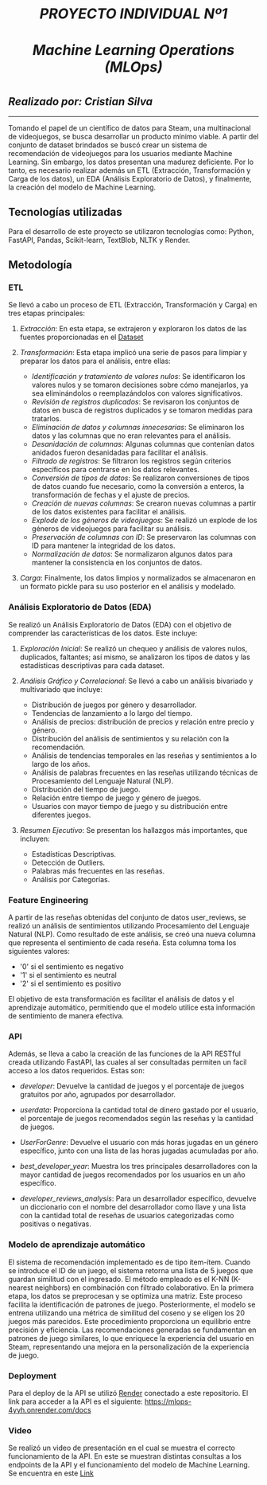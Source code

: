 # <h1 align=center> *PROYECTO INDIVIDUAL Nº1* </h1>
# <h1 align=center>*Machine Learning Operations (MLOps)*</h1>
# <h2 align=left>*Realizado por: Cristian Silva*</h2>

<hr>  


Tomando el papel de un científico de datos para Steam, una multinacional de videojuegos, se busca desarrollar un producto mínimo viable. A partir del conjunto de dataset brindados se buscó crear un sistema de recomendación de videojuegos para los usuarios mediante Machine Learning. Sin embargo, los datos presentan una madurez deficiente. Por lo tanto, es necesario realizar además un ETL (Extracción, Transformación y Carga de los datos), un EDA (Análisis Exploratorio de Datos), y finalmente, la creación del modelo de Machine Learning.

## Tecnologías utilizadas

Para el desarrollo de este proyecto se utilizaron tecnologías como: Python, FastAPI, Pandas, Scikit-learn, TextBlob, NLTK y  Render.

## Metodología

### ETL

Se llevó a cabo un proceso de ETL (Extracción, Transformación y Carga) en tres etapas principales:

1. *Extracción*: En esta etapa, se extrajeron y exploraron los datos de las fuentes proporcionadas en el [Dataset](https://drive.google.com/drive/folders/1HqBG2-sUkz_R3h1dZU5F2uAzpRn7BSpj)

2. *Transformación*: Esta etapa implicó una serie de pasos para limpiar y preparar los datos para el análisis, entre ellas:
    - *Identificación y tratamiento de valores nulos*: Se identificaron los valores nulos y se tomaron decisiones sobre cómo manejarlos, ya sea eliminándolos o reemplazándolos con valores significativos.
    - *Revisión de registros duplicados*: Se revisaron los conjuntos de datos en busca de registros duplicados y se tomaron medidas para tratarlos.
    - *Eliminación de datos y columnas innecesarias*: Se eliminaron los datos y las columnas que no eran relevantes para el análisis.
    - *Desanidación de columnas*: Algunas columnas que contenían datos anidados fueron desanidadas para facilitar el análisis.
    - *Filtrado de registros*: Se filtraron los registros según criterios específicos para centrarse en los datos relevantes.
    - *Conversión de tipos de datos*: Se realizaron conversiones de tipos de datos cuando fue necesario, como la conversión a enteros, la transformación de fechas y el ajuste de precios.
    - *Creación de nuevas columnas*: Se crearon nuevas columnas a partir de los datos existentes para facilitar el análisis.
    - *Explode de los géneros de videojuegos*: Se realizó un explode de los géneros de videojuegos para facilitar su análisis.
    - *Preservación de columnas con ID*: Se preservaron las columnas con ID para mantener la integridad de los datos.
    - *Normalización de datos*: Se normalizaron algunos datos para mantener la consistencia en los conjuntos de datos.

3. *Carga*: Finalmente, los datos limpios y normalizados se almacenaron en un formato pickle para su uso posterior en el análisis y modelado.


### Análisis Exploratorio de Datos (EDA)

Se realizó un Análisis Exploratorio de Datos (EDA) con el objetivo de comprender las características de los datos. Este incluye:

1. *Exploración Inicial*: Se realizó un chequeo y análisis de valores nulos, duplicados, faltantes; así mismo, se analizaron los tipos de datos y las estadísticas descriptivas para cada dataset.

2. *Análisis Gráfico y Correlacional*: Se llevó a cabo un análisis bivariado y multivariado que incluye:
    - Distribución de juegos por género y desarrollador.
    - Tendencias de lanzamiento a lo largo del tiempo.
    - Análisis de precios: distribución de precios y relación entre precio y género.
    - Distribución del análisis de sentimientos y su relación con la recomendación.
    - Análisis de tendencias temporales en las reseñas y sentimientos a lo largo de los años.
    - Análisis de palabras frecuentes en las reseñas utilizando técnicas de Procesamiento del Lenguaje Natural (NLP).
    - Distribución del tiempo de juego.
    - Relación entre tiempo de juego y género de juegos.
    - Usuarios con mayor tiempo de juego y su distribución entre diferentes juegos.

3. *Resumen Ejecutivo*: Se presentan los hallazgos más importantes, que incluyen:
    - Estadísticas Descriptivas.
    - Detección de Outliers.
    - Palabras más frecuentes en las reseñas.
    - Análisis por Categorías.

### Feature Engineering

A partir de las reseñas obtenidas del conjunto de datos user_reviews, se realizó un análisis de sentimientos utilizando Procesamiento del Lenguaje Natural (NLP). Como resultado de este análisis, se creó una nueva columna que representa el sentimiento de cada reseña. Esta columna toma los siguientes valores:
- '0' si el sentimiento es negativo
- '1' si el sentimiento es neutral
- '2' si el sentimiento es positivo

El objetivo de esta transformación es facilitar el análisis de datos y el aprendizaje automático, permitiendo que el modelo utilice esta información de sentimiento de manera efectiva.

### API

Además, se lleva a cabo la creación de las funciones de la API RESTful creada utilizando FastAPI, las cuales al ser consultadas permiten un facil acceso a los datos requeridos. Estas son: 


+ *developer*:  Devuelve la cantidad de juegos y el porcentaje de juegos gratuitos por año, agrupados por desarrollador. 

+ *userdata*: Proporciona la cantidad total de dinero gastado por el usuario, el porcentaje de juegos recomendados según las reseñas y la cantidad de juegos.

+ *UserForGenre*: Devuelve el usuario con más horas jugadas en un género específico, junto con una lista de las horas jugadas acumuladas por año.

+ *best_developer_year*: Muestra los tres principales desarrolladores con la mayor cantidad de juegos recomendados por los usuarios en un año específico.

+ *developer_reviews_analysis*: Para un desarrollador específico, devuelve un diccionario con el nombre del desarrollador como llave y una lista con la cantidad total de reseñas de usuarios categorizadas como positivas o negativas.


### Modelo de aprendizaje automático

El sistema de recomendación implementado es de tipo ítem-ítem. Cuando se introduce el ID de un juego, el sistema retorna una lista de 5 juegos que guardan similitud con el ingresado. El método empleado es el K-NN (K-nearest neighbors) en combinación con filtrado colaborativo. En la primera etapa, los datos se preprocesan y se optimiza una matriz. Este proceso facilita la identificación de patrones de juego. Posteriormente, el modelo se entrena utilizando una métrica de similitud del coseno y se eligen los 20 juegos más parecidos. Este procedimiento proporciona un equilibrio entre precisión y eficiencia. Las recomendaciones generadas se fundamentan en patrones de juego similares, lo que enriquece la experiencia del usuario en Steam, representando una mejora en la personalización de la experiencia de juego.

### Deployment

Para el deploy de la API se utilizó [Render](https://render.com/docs/free#free-web-services) conectado a este repositorio. El link para acceder a la API es el siguiente: https://mlops-4yyh.onrender.com/docs

### Video 

Se realizó un video de presentación en el cual se muestra el correcto funcionamiento de la API. En este se muestran distintas consultas a los endpoints de la API y el funcionamiento del modelo de Machine Learning. Se encuentra en este [Link](https://render.com/docs/free#free-web-services)